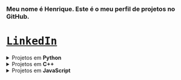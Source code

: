 
<div align="left">
    
### Meu nome é Henrique. Este é o meu perfil de projetos no GitHub.
    
# <kbd>[LinkedIn](https://www.linkedin.com/in/henrique-reinaldi-4aa720364/)</kbd>
</div>
<details>
<summary>Projetos em <b>Python</b></summary>
    
* [Command](https://github.com/HenriqueFReinaldi/command) - Uma linguagem de programação.
* [Skendel](https://github.com/HenriqueFReinaldi/skendel) - Um analisador de textos.
* [Executer](https://github.com/HenriqueFReinaldi/executer) - Um corretor de problemas de programação.
  
</details>
<details>
<summary>Projetos em <b>C++</b></summary>

* [Altruism](https://github.com/HenriqueFReinaldi/altruism) - Um programa para esconder código dentro de arte ASCII.
</details>
<details>
<summary>Projetos em <b>JavaScript</b></summary>

* [Altruism](https://github.com/HenriqueFReinaldi/formatador) - Uma extensão para o google chrome que permite formatar textos facilmente.
</details>
